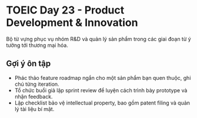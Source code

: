 # TOEIC Day 23 - Product Development & Innovation

Bộ từ vựng phục vụ nhóm R&D và quản lý sản phẩm trong các giai đoạn từ ý tưởng tới thương mại hóa.

## Gợi ý ôn tập
- Phác thảo feature roadmap ngắn cho một sản phẩm bạn quen thuộc, ghi chú từng iteration.
- Tổ chức buổi giả lập sprint review để luyện cách trình bày prototype và nhận feedback.
- Lập checklist bảo vệ intellectual property, bao gồm patent filing và quản lý tài liệu bí mật.
